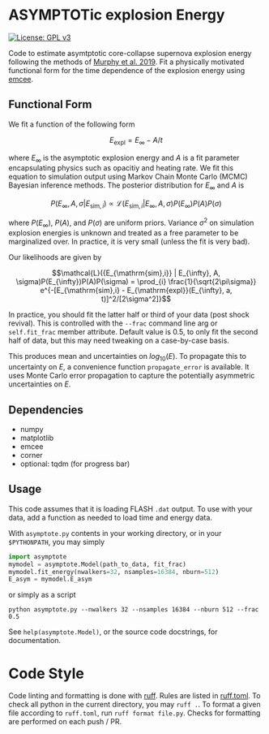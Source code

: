 # ASYMPTOTic explosion Energy
[![License: GPL v3](https://img.shields.io/badge/License-GPLv3-blue.svg)](https://www.gnu.org/licenses/gpl-3.0)

Code to estimate asymtptotic core-collapse supernova explosion energy following the methods of  [Murphy et al. 2019](https://ui.adsabs.harvard.edu/abs/2019MNRAS.489..641M/abstract).
Fit a physically motivated functional form for the time dependence of the explosion energy using [emcee](https://emcee.readthedocs.io/en/stable/index.html).

## Functional Form
We fit a function of the following form

$$E_{\mathrm{expl}} = E_{\infty} - A / t$$

where $E_{\infty}$ is the asymptotic explosion energy and $A$ is a fit parameter encapsulating physics such as opacitiy and heating rate.
We fit this equation to simulation output using Markov Chain Monte Carlo (MCMC) Bayesian inference methods.
The posterior distribution for $E_{\infty}$ and $A$ is

$$ P(E_{\infty}, A, \sigma | {E_{\mathrm{sim},i}}) \propto \mathcal{L}({E_{\mathrm{sim},i}} | E_{\infty}, A, \sigma)P(E_{\infty})P(A)P(\sigma) $$

where $P(E_{\infty})$, $P(A)$, and $P(\sigma)$ are uniform priors.
Variance $\sigma^2$ on simulation explosion energies is unknown and treated as a free parameter to be marginalized over.
In practice, it is very small (unless the fit is very bad).

Our likelihoods are given by

$$\mathcal{L}({E_{\mathrm{sim},i}} | E_{\infty}, A, \sigma)P(E_{\infty})P(A)P(\sigma) = \prod_{i} \frac{1}{\sqrt{2\pi\sigma}} e^{-[E_{\mathrm{sim},i} - E_{\mathrm{expl}}(E_{\infty}, a, t)]^2/[2\sigma^2]}$$

In practice, you should fit the latter half or third of your data (post shock revival). 
This is controlled with the `--frac` command line arg or `self.fit_frac` member attribute. 
Default value is 0.5, to only fit the second half of data, but this may need tweaking on a case-by-case basis.

This produces mean and uncertainties on $log_{10}(E)$. 
To propagate this to uncertainty on $E$, a convenience function `propagate_error` is available.
It uses Monte Carlo error propagation to capture the potentially asymmetric uncertainties on $E$.

## Dependencies
- numpy
- matplotlib
- emcee
- corner
- optional: tqdm (for progress bar)

## Usage
This code assumes that it is loading FLASH `.dat` output. 
To use with your data, add a function as needed to load time and energy data.

With `asymptote.py` contents in your working directory, or in your `$PYTHONPATH`, you may simply
```python
import asymptote
mymodel = asymptote.Model(path_to_data, fit_frac)
mymodel.fit_energy(nwalkers=32, nsamples=16384, nburn=512)
E_asym = mymodel.E_asym
```

or simply as a script
```shell
python asymptote.py --nwalkers 32 --nsamples 16384 --nburn 512 --frac 0.5
```

See `help(asymptote.Model)`, or the source code docstrings, for documentation.

# Code Style
Code linting and formatting is done with [ruff](https://docs.astral.sh/ruff/).
Rules are listed in [ruff.toml](ruff.toml).
To check all python in the current directory, you may `ruff .`.
To format a given file according to `ruff.toml`, run `ruff format file.py`.
Checks for formatting are performed on each push / PR.

